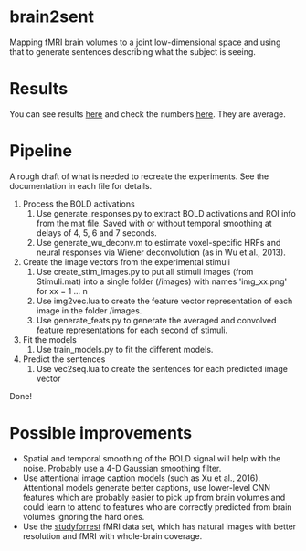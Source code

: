 # brain2sent
Mapping fMRI brain volumes to a joint low-dimensional space and using that to generate sentences describing what the subject is seeing.

# Results
You can see results [here](https://htmlpreview.github.io/?https://github.com/ecobost/brain2sent/blob/master/results.html) and check the numbers [here](https://github.com/ecobost/brain2sent/blob/master/results.md). They are average.

# Pipeline
A rough draft of what is needed to recreate the experiments. See the documentation in each file for details.

1. Process the BOLD activations
	1. Use generate_responses.py to extract BOLD activations and ROI info from the mat file. Saved with or without temporal smoothing at delays of 4, 5, 6 and 7 seconds.
	2. Use generate_wu_deconv.m to estimate voxel-specific HRFs and neural responses via Wiener deconvolution (as in Wu et al., 2013).
2. Create the image vectors from the experimental stimuli
	1. Use create_stim_images.py to put all stimuli images (from Stimuli.mat) into a single folder (/images) with names 'img_xx.png' for xx = 1 ... n
	2. Use img2vec.lua to create the feature vector representation of each image in the folder /images.
	3. Use generate_feats.py to generate the averaged and convolved feature representations for each second of stimuli.
3. Fit the models
	1. Use train_models.py to fit the different models.
4. Predict the sentences
	1. Use vec2seq.lua to create the sentences for each predicted image vector

Done!

# Possible improvements
+ Spatial and temporal smoothing of the BOLD signal will help with the noise. Probably use a 4-D Gaussian smoothing filter.
+ Use attentional image caption models (such as Xu et al., 2016). Attentional models generate better captions, use lower-level CNN features which are probably easier to pick up from brain volumes and could learn to attend to features who are correctly predicted from brain volumes ignoring the hard ones.
+ Use the [studyforrest](studyforrest.org) fMRI data set, which has natural images with better resolution and fMRI with whole-brain coverage.

